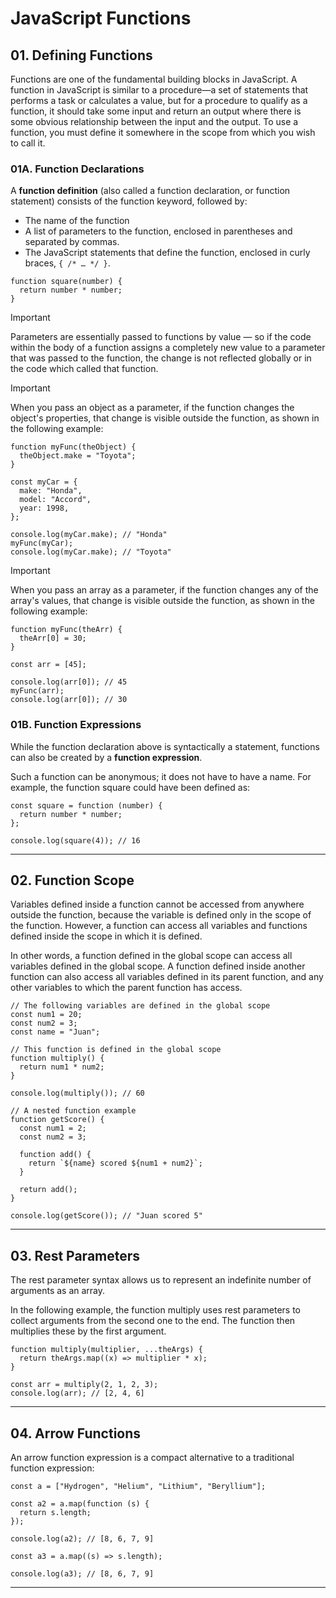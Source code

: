# JavaScript Functions

## 01. Defining Functions

Functions are one of the fundamental building blocks in JavaScript. A function in JavaScript is similar to a procedure—a set of statements
that performs a task or calculates a value, but for a procedure to qualify as a function, it should take some input and return an output where
there is some obvious relationship between the input and the output. To use a function, you must define it somewhere in the scope from which 
you wish to call it.

### 01A. Function Declarations

A **function definition** (also called a function declaration, or function statement) consists of the function keyword, followed by:

- The name of the function
- A list of parameters to the function, enclosed in parentheses and separated by commas.
- The JavaScript statements that define the function, enclosed in curly braces, `{ /* … */ }`.

```
function square(number) {
  return number * number;
}
```

> [!IMPORTANT]
> Parameters are essentially passed to functions by value — so if the code within the body of a function assigns a completely new value to a parameter that was passed to the function, the change is not reflected globally or in the code which called that function.

> [!IMPORTANT]
> When you pass an object as a parameter, if the function changes the object's properties, that change is visible outside the function, as shown in the following example:

```
function myFunc(theObject) {
  theObject.make = "Toyota";
}

const myCar = {
  make: "Honda",
  model: "Accord",
  year: 1998,
};

console.log(myCar.make); // "Honda"
myFunc(myCar);
console.log(myCar.make); // "Toyota"
```

> [!IMPORTANT]
> When you pass an array as a parameter, if the function changes any of the array's values, that change is visible outside the function, as shown in the following example:

```
function myFunc(theArr) {
  theArr[0] = 30;
}

const arr = [45];

console.log(arr[0]); // 45
myFunc(arr);
console.log(arr[0]); // 30
```

### 01B. Function Expressions

While the function declaration above is syntactically a statement, functions can also be created by a **function expression**.

Such a function can be anonymous; it does not have to have a name. For example, the function square could have been defined as:

```
const square = function (number) {
  return number * number;
};

console.log(square(4)); // 16
```

---


## 02. Function Scope

Variables defined inside a function cannot be accessed from anywhere outside the function, because the variable is defined only
in the scope of the function. However, a function can access all variables and functions defined inside the scope in which it 
is defined.

In other words, a function defined in the global scope can access all variables defined in the global scope. A function
defined inside another function can also access all variables defined in its parent function, and any other variables to which
the parent function has access.

```
// The following variables are defined in the global scope
const num1 = 20;
const num2 = 3;
const name = "Juan";

// This function is defined in the global scope
function multiply() {
  return num1 * num2;
}

console.log(multiply()); // 60

// A nested function example
function getScore() {
  const num1 = 2;
  const num2 = 3;

  function add() {
    return `${name} scored ${num1 + num2}`;
  }

  return add();
}

console.log(getScore()); // "Juan scored 5"
```

---

## 03. Rest Parameters

The rest parameter syntax allows us to represent an indefinite number of arguments as an array.

In the following example, the function multiply uses rest parameters to collect arguments from the second one to the end. The
function then multiplies these by the first argument.

```
function multiply(multiplier, ...theArgs) {
  return theArgs.map((x) => multiplier * x);
}

const arr = multiply(2, 1, 2, 3);
console.log(arr); // [2, 4, 6]

```

---

## 04. Arrow Functions

An arrow function expression is a compact alternative to a traditional function expression:

```
const a = ["Hydrogen", "Helium", "Lithium", "Beryllium"];

const a2 = a.map(function (s) {
  return s.length;
});

console.log(a2); // [8, 6, 7, 9]

const a3 = a.map((s) => s.length);

console.log(a3); // [8, 6, 7, 9]
```

---